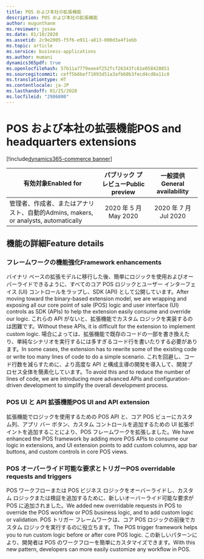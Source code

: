 ```yaml
---
title: POS および本社の拡張機能
description: POS および本社の拡張機能
author: mugunthanm
ms.reviewer: josaw
ms.date: 01/10/2020
ms.assetid: 2c9e2005-f5f6-e911-a813-000d3a4f1ebb
ms.topic: article
ms.service: business-applications
ms.author: mumani
dynamics365pdf: true
ms.openlocfilehash: 57b11a7779eee4f252fcf26343fc61e058428851
ms.sourcegitcommit: ceff5b6bef71093d51a3afb60b3fecd4cd8a11c8
ms.translationtype: HT
ms.contentlocale: ja-JP
ms.lasthandoff: 01/25/2020
ms.locfileid: "2986800"
---
```

# <a name="pos-and-headquarters-extensions"></a><span data-ttu-id="9c404-103">POS および本社の拡張機能</span><span class="sxs-lookup"><span data-stu-id="9c404-103">POS and headquarters extensions</span></span>
[!include[dynamics365-commerce banner](../includes/dynamics365-commerce.md)]

| <span data-ttu-id="9c404-104">有効対象</span><span class="sxs-lookup"><span data-stu-id="9c404-104">Enabled for</span></span>    |  <span data-ttu-id="9c404-105">パブリック プレビュー</span><span class="sxs-lookup"><span data-stu-id="9c404-105">Public preview</span></span> | <span data-ttu-id="9c404-106">一般提供</span><span class="sxs-lookup"><span data-stu-id="9c404-106">General availability</span></span> | 
| ---------- | :----------: |:----------: |
|<span data-ttu-id="9c404-107">管理者、作成者、またはアナリスト、自動的</span><span class="sxs-lookup"><span data-stu-id="9c404-107">Admins, makers, or analysts, automatically</span></span>|<span data-ttu-id="9c404-108">2020 年 5 月</span><span class="sxs-lookup"><span data-stu-id="9c404-108">May 2020</span></span>| <span data-ttu-id="9c404-109">2020 年 7 月</span><span class="sxs-lookup"><span data-stu-id="9c404-109">Jul 2020</span></span>|






## <a name="feature-details"></a><span data-ttu-id="9c404-110">機能の詳細</span><span class="sxs-lookup"><span data-stu-id="9c404-110">Feature details</span></span>
<!--feature detail start -->
### <a name="framework-enhancements"></a><span data-ttu-id="9c404-111">フレームワークの機能強化</span><span class="sxs-lookup"><span data-stu-id="9c404-111">Framework enhancements</span></span>
<span data-ttu-id="9c404-112">バイナリ ベースの拡張モデルに移行した後、簡単にロジックを使用およびオーバーライドできるように、すべてのコア POS ロジックとユーザー インターフェイス (UI) コントロールをラップし、SDK (API) として公開しています。</span><span class="sxs-lookup"><span data-stu-id="9c404-112">After moving toward the binary-based extension model, we are wrapping and exposing all our core point of sale (POS) logic and user interface (UI) controls as SDK (APIs) to help the extension easily consume and override our logic.</span></span> <span data-ttu-id="9c404-113">これらの API がないと、拡張機能でカスタム ロジックを実装するのは困難です。</span><span class="sxs-lookup"><span data-stu-id="9c404-113">Without these APIs, it is difficult for the extension to implement custom logic.</span></span> <span data-ttu-id="9c404-114">場合によっては、拡張機能で既存のコードの一部を書き換えたり、単純なシナリオを実行するには多すぎるコード行を書いたりする必要があります。</span><span class="sxs-lookup"><span data-stu-id="9c404-114">In some cases, the extension has to rewrite some of the existing code or write too many lines of code to do a simple scenario.</span></span> <span data-ttu-id="9c404-115">これを回避し、コード行数を減らすために、より高度な API と構成主導の開発を導入して、開発プロセス全体を簡素化しています。</span><span class="sxs-lookup"><span data-stu-id="9c404-115">To avoid this and to reduce the number of lines of code, we are introducing more advanced APIs and configuration-driven development to simplify the overall development process.</span></span>    

### <a name="pos-ui-and-api-extension"></a><span data-ttu-id="9c404-116">POS UI と API 拡張機能</span><span class="sxs-lookup"><span data-stu-id="9c404-116">POS UI and API extension</span></span>
<span data-ttu-id="9c404-117">拡張機能でロジックを使用するための POS API と、コア POS ビューにカスタム列、アプリ バー ボタン、カスタム コントロールを追加するための UI 拡張ポイントを追加することにより、POS フレームワークを拡張しました。</span><span class="sxs-lookup"><span data-stu-id="9c404-117">We have enhanced the POS framework by adding more POS APIs to consume our logic in extensions, and UI extension points to add custom columns, app bar buttons, and custom controls in core POS views.</span></span>

### <a name="pos-overridable-requests-and-triggers"></a><span data-ttu-id="9c404-118">POS オーバーライド可能な要求とトリガー</span><span class="sxs-lookup"><span data-stu-id="9c404-118">POS overridable requests and triggers</span></span>
<span data-ttu-id="9c404-119">POS ワークフローまたは POS ビジネス ロジックをオーバーライドし、カスタム ロジックまたは検証を追加するために、新しいオーバーライド可能な要求が POS に追加されました。</span><span class="sxs-lookup"><span data-stu-id="9c404-119">We added new overridable requests in POS to override the POS workflow or POS business logic, and to add custom logic or validation.</span></span> <span data-ttu-id="9c404-120">POS トリガー フレームワークは、コア POS ロジックの前後でカスタム ロジックを実行するのに役立ちます。</span><span class="sxs-lookup"><span data-stu-id="9c404-120">The POS trigger framework helps you to run custom logic before or after core POS logic.</span></span> <span data-ttu-id="9c404-121">この新しいパターンにより、開発者は POS のワークフローを簡単にカスタマイズできます。</span><span class="sxs-lookup"><span data-stu-id="9c404-121">With this new pattern, developers can more easily customize any workflow in POS.</span></span>
<!--feature detail end -->









